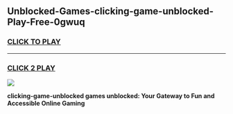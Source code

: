 
## Unblocked-Games-clicking-game-unblocked-Play-Free-0gwuq
<h3>
<a href="https://premium76.site?title=clicking-game-unblocked&ref=20A">CLICK TO PLAY</a></h3>
<hr>

<h3>
<a href="https://premium76.site?title=clicking-game-unblocked&ref=20A">CLICK 2 PLAY</a>
  
</h3>

<a href="https://premium76.site?title=clicking-game-unblocked&ref=20A"><img src="https://clearcache.store/games.png"></a>


**clicking-game-unblocked games unblocked: Your Gateway to Fun and Accessible Online Gaming**
